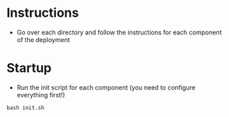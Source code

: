 # Instructions
- Go over each directory and follow the instructions for each component of the deployment

# Startup
- Run the init script for each component (you need to configure everything first!)
```
bash init.sh
```



